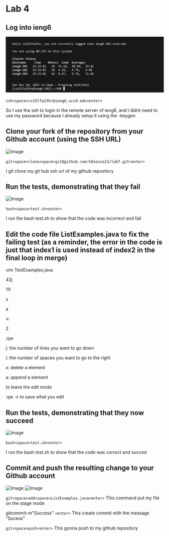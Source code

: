 Lab 4
=========

Log into ieng6
---
![Image](phlab4.1.png)

```ssh<space>cs15lfa23hr@ieng6.ucsd.edu<enter>```

So I use the ssh to login in the remote server of ieng6, and I didnt need to use my password because I already setup it using the -keygen

Clone your fork of the repository from your Github account (using the SSH URL)
---
![Image](lab4ph1.png)

```git<space>clone<space>git@github.com:hdsouza13/lab7.git<enter>```

I git clone my git hub ssh url of my github repository 

Run the tests, demonstrating that they fail
---
![Image](lab4ph2.png)

```bash<space>test.sh<enter>```

I run the bash test.sh to show that the code was incorrect and fail


Edit the code file ListExamples.java to fix the failing test (as a reminder, the error in the code is just that index1 is used instead of index2 in the final loop in merge)
---

vim TestExamples.java

43j

11l

x

a 

<-

2

<esq> 

:qw 

<enter>

j: the number of lines you want to go down

l: the number of spaces you want to go to the right

x: delete a element

a: append a element

<esq> to leave the edit mode

:qw -> to save what you edit

Run the tests, demonstrating that they now succeed
---
![Image](lab4ph3.png)

```bash<space>test.sh<enter>```

I run the bash test.sh to show that the code was correct and succed

Commit and push the resulting change to your Github account
----
![Image](lab4ph4.png)
![Image](lab4ph5.png)

```git<space>add<space>ListExamples.java<enter>```
This command put my file on the stage mode

git<space>commit<space>-m<space>"Success" ```<enter>```
This create commit with the message "Sucess"

```git<space>push<enter>```
This gonna push to my github repository
